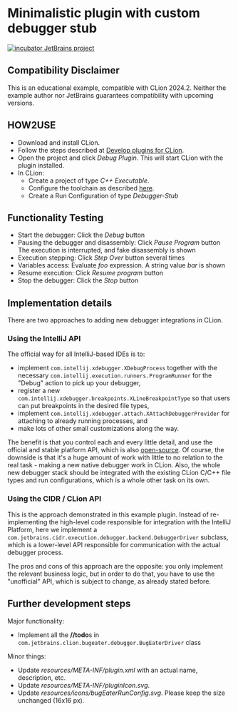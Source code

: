 Minimalistic plugin with custom debugger stub
===

[![incubator JetBrains project](http://jb.gg/badges/incubator.svg)](https://github.com/JetBrains#jetbrains-on-github)


Compatibility Disclaimer
---
This is an educational example, compatible with CLion 2024.2. Neither the example author nor JetBrains guarantees
compatibility with upcoming versions.

HOW2USE
---
 - Download and install CLion.
 - Follow the steps described at [Develop plugins for CLion](https://www.jetbrains.com/help/clion/develop-plugins-for-clion.html).
 - Open the project and click *Debug Plugin*. This will start CLion with the plugin installed.
 - In CLion:
   - Create a project of type *C++ Executable*.
   - Configure the toolchain as described [here](https://www.jetbrains.com/help/clion/quick-tutorial-on-configuring-clion-on-windows.html).
   - Create a Run Configuration of type *Debugger-Stub*
 
Functionality Testing
---
 - Start the debugger: Click the *Debug* button
 - Pausing the debugger and disassembly: Click *Pause Program* button
The execution is interrupted, and fake disassembly is shown
 - Execution stepping: Click *Step Over* button several times
 - Variables access: Evaluate *foo* expression. A string value *bar* is shown 
 - Resume execution: Click *Resume program* button
 - Stop the debugger: Click the *Stop* button

Implementation details
---
There are two approaches to adding new debugger integrations in CLion.

### Using the IntelliJ API
The official way for all IntelliJ-based IDEs is to:
- implement `com.intellij.xdebugger.XDebugProcess` together with the necessary `com.intellij.execution.runners.ProgramRunner`
for the "Debug" action to pick up your debugger,
- register a new `com.intellij.xdebugger.breakpoints.XLineBreakpointType`
so that users can put breakpoints in the desired file types,
- implement `com.intellij.xdebugger.attach.XAttachDebuggerProvider` for attaching to already running processes, and
- make lots of other small customizations along the way.

The benefit is that you control each and every little detail, and use the official and stable platform API, which is also
[open-source](https://github.com/JetBrains/intellij-community/tree/201/platform/xdebugger-api/src/com/intellij/xdebugger).
Of course, the downside is that it's a huge amount of work with little to no relation to the real task - making a new native
debugger work in CLion.
Also, the whole new debugger stack should be integrated with the existing CLion C/C++ file types and run configurations,
which is a whole other task on its own.

### Using the CIDR / CLion API
This is the approach demonstrated in this example plugin. Instead of re-implementing the high-level code responsible 
for integration with the IntelliJ Platform, here we implement a `com.jetbrains.cidr.execution.debugger.backend.DebuggerDriver`
subclass, which is a lower-level API responsible for communication with the actual debugger process.

The pros and cons of this approach are the opposite: you only implement the relevant business logic, but in order to do 
that, you have to use the "unofficial" API, which is subject to change, as already stated before.


Further development steps
---
Major functionality:
  * Implement all the **//todo**s in `com.jetbrains.clion.bugeater.debugger.BugEaterDriver` class

Minor things:
  * Update *resources/META-INF/plugin.xml* with an actual name, description, etc.
  * Update *resources/META-INF/pluginIcon.svg*.
  * Update *resources/icons/bugEaterRunConfig.svg*. Please keep the size unchanged (16x16 px).

